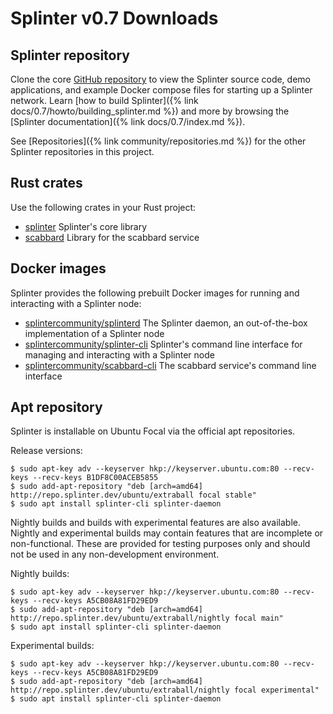 # Splinter v0.7 Downloads

<!--
  Copyright 2018-2021 Cargill Incorporated
  Licensed under Creative Commons Attribution 4.0 International License
  https://creativecommons.org/licenses/by/4.0/
-->

## Splinter repository

Clone the core [GitHub repository](https://github.com/splintercommunity/splinter/)
to view the Splinter source code, demo applications, and example Docker compose
files for starting up a Splinter network. Learn
[how to build Splinter]({% link docs/0.7/howto/building_splinter.md %}) and more
by browsing the [Splinter documentation]({% link docs/0.7/index.md %}).

See [Repositories]({% link community/repositories.md %}) for the other Splinter
repositories in this project.

## Rust crates

Use the following crates in your Rust project:

* [splinter](https://crates.io/crates/splinter) Splinter's core library
* [scabbard](https://crates.io/crates/scabbard) Library for the scabbard
  service

## Docker images

Splinter provides the following prebuilt Docker images for running and
interacting with a Splinter node:

* [splintercommunity/splinterd](https://hub.docker.com/r/splintercommunity/splinterd)
  The Splinter daemon, an out-of-the-box implementation of a Splinter node
* [splintercommunity/splinter-cli](https://hub.docker.com/r/splintercommunity/splinter-cli)
  Splinter's command line interface for managing and interacting with a Splinter
  node
* [splintercommunity/scabbard-cli](https://hub.docker.com/r/splintercommunity/scabbard-cli)
  The scabbard service's command line interface

## Apt repository

Splinter is installable on Ubuntu Focal via the official apt repositories.

Release versions:

``` console
$ sudo apt-key adv --keyserver hkp://keyserver.ubuntu.com:80 --recv-keys --recv-keys B1DF8C00ACEB5855
$ sudo add-apt-repository "deb [arch=amd64] http://repo.splinter.dev/ubuntu/extraball focal stable"
$ sudo apt install splinter-cli splinter-daemon
```

Nightly builds and builds with experimental features are also available. Nightly
and experimental builds may contain features that are incomplete or
non-functional. These are provided for testing purposes only and should not be
used in any non-development environment.

Nightly builds:

``` console
$ sudo apt-key adv --keyserver hkp://keyserver.ubuntu.com:80 --recv-keys --recv-keys A5CB08A81FD29ED9
$ sudo add-apt-repository "deb [arch=amd64] http://repo.splinter.dev/ubuntu/extraball/nightly focal main"
$ sudo apt install splinter-cli splinter-daemon
```

Experimental builds:

``` console
$ sudo apt-key adv --keyserver hkp://keyserver.ubuntu.com:80 --recv-keys --recv-keys A5CB08A81FD29ED9
$ sudo add-apt-repository "deb [arch=amd64] http://repo.splinter.dev/ubuntu/extraball/nightly focal experimental"
$ sudo apt install splinter-cli splinter-daemon
```
